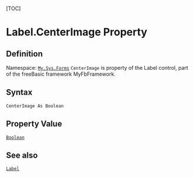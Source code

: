 [TOC]
# Label.CenterImage Property

## Definition
Namespace: [`My.Sys.Forms`](My.Sys.Forms.md)
`CenterImage` is property of the Label control, part of the freeBasic framework MyFbFramework.
## Syntax
```freeBasic
CenterImage As Boolean
```
## Property Value
[`Boolean`]("https://www.freebasic.net/wiki/KeyPgBoolean")
## See also
[`Label`](Label.md)
